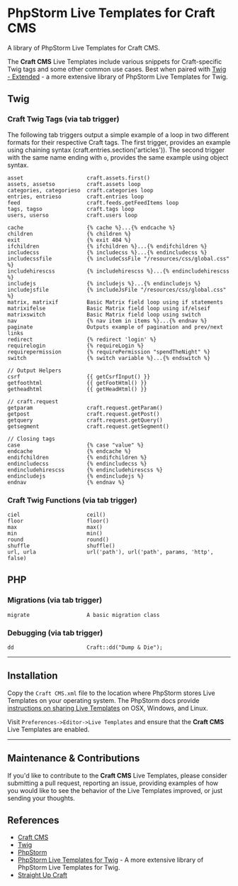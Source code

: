 # PhpStorm Live Templates for Craft CMS

A library of PhpStorm Live Templates for Craft CMS. 

The **Craft CMS** Live Templates include various snippets for Craft-specific Twig tags and some other common use cases. Best when paired with [Twig - Extended](https://github.com/BarrelStrength/PhpStorm-Live-Templates-Twig-Extended) - a more extensive library of PhpStorm Live Templates for Twig.

## Twig

### Craft Twig Tags (via tab trigger)

The following tab triggers output a simple example of a loop in two different formats for their respective Craft tags. The first trigger, provides an example using chaining syntax (craft.entries.section('articles')). The second trigger with the same name ending with `o`, provides the same example using object syntax.

    asset                    craft.assets.first()
    assets, assetso          craft.assets loop
    categories, categorieso  craft.categories loop
    entries, entrieso        craft.entries loop
    feed                     craft.feeds.getFeedItems loop
    tags, tagso              craft.tags loop
    users, userso            craft.users loop

    cache                    {% cache %}...{% endcache %}
    children                 {% children %}
    exit                     {% exit 404 %}
    ifchildren               {% ifchildren %}...{% endifchildren %}
    includecss               {% includecss %}...{% endincludecss %}
    includecssfile           {% includeCssFile "/resources/css/global.css" %}
    includehirescss          {% includehirescss %}...{% endincludehirescss %}
    includejs                {% includejs %}...{% endincludejs %}
    includejsfile            {% includeJsFile "/resources/css/global.css" %}
    matrix, matrixif         Basic Matrix field loop using if statements
    matrixifelse             Basic Matrix field loop using if/elseif
    matrixswitch             Basic Matrix field loop using switch
    nav                      {% nav item in items %}...{% endnav %}
    paginate                 Outputs example of pagination and prev/next links
    redirect                 {% redirect 'login' %}
    requirelogin             {% requireLogin %}
    requirepermission        {% requirePermission "spendTheNight" %}
    switch                   {% switch variable %}...{% endswitch %}

    // Output Helpers
    csrf                     {{ getCsrfInput() }}
    getfoothtml              {{ getFootHtml() }}
    getheadhtml              {{ getHeadHtml() }}

    // craft.request
    getparam                 craft.request.getParam()
    getpost                  craft.request.getPost()
    getquery                 craft.request.getQuery()
    getsegment               craft.request.getSegment()

    // Closing tags
    case                     {% case "value" %}
    endcache                 {% endcache %}
    endifchildren            {% endifchildren %}
    endincludecss            {% endincludecss %}
    endincludehirescss       {% endincludehirescss %}
    endincludejs             {% endincludejs %}
    endnav                   {% endnav %}

### Craft Twig Functions (via tab trigger)

    ciel                     ceil()
    floor                    floor()
    max                      max()
    min                      min()
    round                    round()
    shuffle                  shuffle()
    url, urla                url('path'), url('path', params, 'http', false)

## PHP

### Migrations (via tab trigger)

    migrate                  A basic migration class

### Debugging (via tab trigger)

    dd                       Craft::dd("Dump & Die");

----

## Installation

Copy the `Craft CMS.xml` file to the location where PhpStorm stores Live Templates on your operating system. The PhpStorm docs provide [instructions on sharing Live Templates](https://www.jetbrains.com/help/phpstorm/sharing-live-templates.html) on OSX, Windows, and Linux.

Visit `Preferences->Editor->Live Templates` and ensure that the **Craft CMS** Live Templates are enabled.

----

## Maintenance & Contributions

If you'd like to contribute to the **Craft CMS** Live Templates, please consider submitting a pull request, reporting an issue, providing examples of how you would like to see the behavior of the Live Templates improved, or just sending your thoughts.

## References

- [Craft CMS](https://craftcms.com/)
- [Twig](http://www.twig-project.org/)
- [PhpStorm](https://www.jetbrains.com/phpstorm/)
- [PhpStorm Live Templates for Twig](https://github.com/BarrelStrength/PhpStorm-Live-Templates-Twig-Extended) - A more extensive library of PhpStorm Live Templates for Twig.
- [Straight Up Craft](https://straightupcraft.com)
